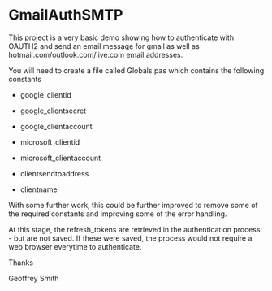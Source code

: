 # GmailAuthSMTP
This project is a very basic demo showing how to authenticate with OAUTH2 and send an email message for gmail as well as hotmail.com/outlook.com/live.com email addresses.

You will need to create a file called Globals.pas which contains the following constants

* google_clientid
* google_clientsecret
* google_clientaccount

* microsoft_clientid
* microsoft_clientaccount

* clientsendtoaddress
* clientname

With some further work, this could be further improved to remove some of the required constants and improving some of the error handling.

At this stage, the refresh_tokens are retrieved in the authentication process - but are not saved.  If these were saved, the process would not require a web browser everytime to authenticate.



Thanks

Geoffrey Smith
